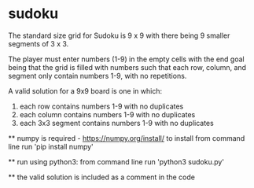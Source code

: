 # sudoku

The standard size grid for Sudoku is 9 x 9 with there being 9 smaller segments of 3 x 3.

The player must enter numbers (1-9) in the empty cells with the end goal being that the grid is filled with numbers such that each row, column, and segment only contain numbers 1-9, with no repetitions. 

A valid solution for a 9x9 board is one in which:
1) each row contains numbers 1-9 with no duplicates
2) each column contains numbers 1-9 with no duplicates
3) each 3x3 segment contains numbers 1-9 with no duplicates


** numpy is required - https://numpy.org/install/
to install from command line run 'pip install numpy'


** run using python3:
from command line run 'python3 sudoku.py'


** the valid solution is included as a comment in the code
